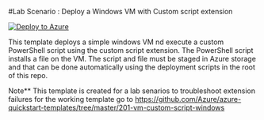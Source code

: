 #Lab Scenario : Deploy a Windows VM with Custom script extension

[![Deploy to Azure](https://aka.ms/deploytoazurebutton)](https://portal.azure.com/#create/Microsoft.Template/uri/https%3A%2F%2Fraw.githubusercontent.com%2Fmanoj-murali%2FLab-Senarios%2Fcustomscript-windows-troubleshooting%2Fazuredeploy.json)


This template deploys a simple windows VM nd execute a custom PowerShell script using the custom script extension. The PowerShell script installs a file on the VM. The script and file must be staged in Azure storage and that can be done automatically using the deployment scripts in the root of this repo.

Note** This template is created for a lab senarios to troubleshoot extension failures
for the working template go to https://github.com/Azure/azure-quickstart-templates/tree/master/201-vm-custom-script-windows




